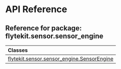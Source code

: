# API Reference

## Reference for package: flytekit.sensor.sensor_engine

| Classes  |
| :------------- |
| [flytekit.sensor.sensor_engine.SensorEngine](flytekit_sensor_sensor_engine_sensorengine) |
